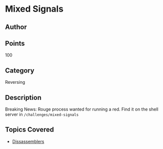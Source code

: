 # Mixed Signals
## Author

## Points
100
## Category
Reversing
## Description
Breaking News: Rouge process wanted for running a red.
Find it on the shell server in `/challenges/mixed-signals`
## Topics Covered

- [Dissassemblers](/reverse-engineering/what-are-disassemblers/)
